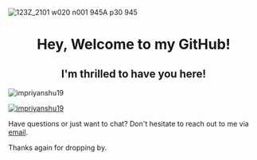 ![123Z_2101 w020 n001 945A p30 945](https://github.com/impriyanshu19/impriyanshu19/assets/159892461/128f05f5-c58b-4da3-9854-dfa527048c29)
<h1 align="center">Hey, Welcome to my GitHub!</h1>
<h2 align="center">I'm thrilled to have you here!</h2>
<p align="left"> <img src="https://komarev.com/ghpvc/?username=impriyanshu19&label=Profile%20views&color=0e75b6&style=flat" alt="impriyanshu19" /> </p>
<p align="left"> <a href="https://github.com/ryo-ma/github-profile-trophy"><img src="https://github-profile-trophy.vercel.app/?username=impriyanshu19" alt="impriyanshu19" /></a> </p>


Have questions or just want to chat? Don't hesitate to reach out to me via [email](mailto:impriyanshu11@gmail.com).

Thanks again for dropping by.
